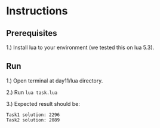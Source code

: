 # Instructions

## Prerequisites

1.) Install lua to your environment (we tested this on lua 5.3).

## Run

1.) Open terminal at day11/lua directory.

2.) Run ```lua task.lua```

3.) Expected result should be:

```
Task1 solution: 2296
Task2 solution: 2089
```
